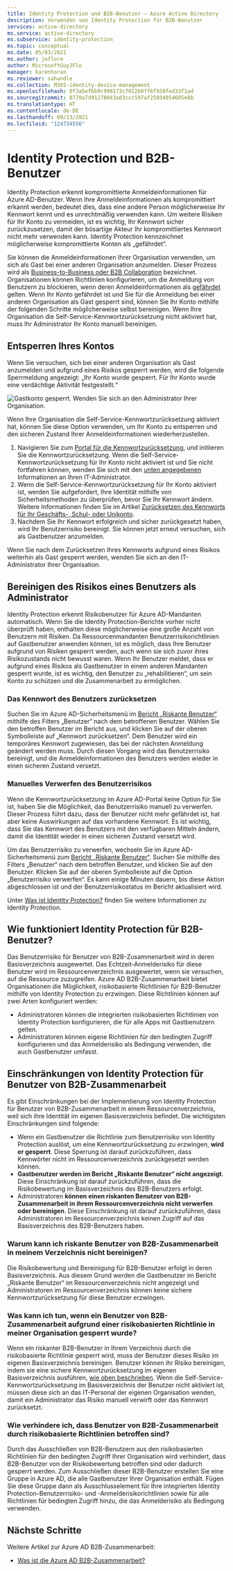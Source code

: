 ```yaml
---
title: Identity Protection und B2B-Benutzer – Azure Active Directory
description: Verwenden von Identity Protection für B2B-Benutzer
services: active-directory
ms.service: active-directory
ms.subservice: identity-protection
ms.topic: conceptual
ms.date: 05/03/2021
ms.author: joflore
author: MicrosoftGuyJFlo
manager: karenhoran
ms.reviewer: sahandle
ms.collection: M365-identity-device-management
ms.openlocfilehash: 0f3a5efbb9c990173c7012b9ff6f938fed33f1ad
ms.sourcegitcommit: 0770a7d91278043a83ccc597af25934854605e8b
ms.translationtype: HT
ms.contentlocale: de-DE
ms.lasthandoff: 09/13/2021
ms.locfileid: "124734556"
---
```

# <a name="identity-protection-and-b2b-users"></a>Identity Protection und B2B-Benutzer

Identity Protection erkennt kompromittierte Anmeldeinformationen für Azure AD-Benutzer. Wenn Ihre Anmeldeinformationen als kompromittiert erkannt werden, bedeutet dies, dass eine andere Person möglicherweise Ihr Kennwort kennt und es unrechtmäßig verwenden kann. Um weitere Risiken für Ihr Konto zu vermeiden, ist es wichtig, Ihr Kennwort sicher zurückzusetzen, damit der bösartige Akteur Ihr kompromittiertes Kennwort nicht mehr verwenden kann. Identity Protection kennzeichnet möglicherweise kompromittierte Konten als „gefährdet“.

Sie können die Anmeldeinformationen Ihrer Organisation verwenden, um sich als Gast bei einer anderen Organisation anzumelden. Dieser Prozess wird als [Business-to-Business oder B2B Collaboration](../external-identities/what-is-b2b.md) bezeichnet. Organisationen können Richtlinien konfigurieren, um die Anmeldung von Benutzern zu blockieren, wenn deren Anmeldeinformationen als [gefährdet](concept-identity-protection-risks.md) gelten. Wenn Ihr Konto gefährdet ist und Sie für die Anmeldung bei einer anderen Organisation als Gast gesperrt sind, können Sie Ihr Konto mithilfe der folgenden Schritte möglicherweise selbst bereinigen. Wenn Ihre Organisation die Self-Service-Kennwortzurücksetzung nicht aktiviert hat, muss Ihr Administrator Ihr Konto manuell bereinigen.

## <a name="how-to-unblock-your-account"></a>Entsperren Ihres Kontos 

Wenn Sie versuchen, sich bei einer anderen Organisation als Gast anzumelden und aufgrund eines Risikos gesperrt werden, wird die folgende Sperrmeldung angezeigt: „Ihr Konto wurde gesperrt. Für Ihr Konto wurde eine verdächtige Aktivität festgestellt.“ 

![Gastkonto gesperrt. Wenden Sie sich an den Administrator Ihrer Organisation.](./media/concept-identity-protection-b2b/risky-guest-user-blocked.png)

Wenn Ihre Organisation die Self-Service-Kennwortzurücksetzung aktiviert hat, können Sie diese Option verwenden, um Ihr Konto zu entsperren und den sicheren Zustand Ihrer Anmeldeinformationen wiederherzustellen.
1. Navigieren Sie zum [Portal für die Kennwortzurücksetzung](https://passwordreset.microsoftonline.com/), und initiieren Sie die Kennwortzurücksetzung. Wenn die Self-Service-Kennwortzurücksetzung für Ihr Konto nicht aktiviert ist und Sie nicht fortfahren können, wenden Sie sich mit den [unten angegebenen](#how-to-remediate-a-users-risk-as-an-administrator) Informationen an Ihren IT-Administrator.
2. Wenn die Self-Service-Kennwortzurücksetzung für Ihr Konto aktiviert ist, werden Sie aufgefordert, Ihre Identität mithilfe von Sicherheitsmethoden zu überprüfen, bevor Sie Ihr Kennwort ändern. Weitere Informationen finden Sie im Artikel [Zurücksetzen des Kennworts für Ihr Geschäfts-, Schul- oder Unikonto](https://support.microsoft.com/account-billing/reset-your-work-or-school-password-using-security-info-23dde81f-08bb-4776-ba72-e6b72b9dda9e).
3. Nachdem Sie Ihr Kennwort erfolgreich und sicher zurückgesetzt haben, wird Ihr Benutzerrisiko bereinigt. Sie können jetzt erneut versuchen, sich als Gastbenutzer anzumelden.

Wenn Sie nach dem Zurücksetzen Ihres Kennworts aufgrund eines Risikos weiterhin als Gast gesperrt werden, wenden Sie sich an den IT-Administrator Ihrer Organisation.

## <a name="how-to-remediate-a-users-risk-as-an-administrator"></a>Bereinigen des Risikos eines Benutzers als Administrator

Identity Protection erkennt Risikobenutzer für Azure AD-Mandanten automatisch. Wenn Sie die Identity Protection-Berichte vorher nicht überprüft haben, enthalten diese möglicherweise eine große Anzahl von Benutzern mit Risiken. Da Ressourcenmandanten Benutzerrisikorichtlinien auf Gastbenutzer anwenden können, ist es möglich, dass Ihre Benutzer aufgrund von Risiken gesperrt werden, auch wenn sie sich zuvor ihres Risikozustands nicht bewusst waren. Wenn Ihr Benutzer meldet, dass er aufgrund eines Risikos als Gastbenutzer in einem anderen Mandanten gesperrt wurde, ist es wichtig, den Benutzer zu „rehabilitieren“, um sein Konto zu schützen und die Zusammenarbeit zu ermöglichen. 

### <a name="reset-the-users-password"></a>Das Kennwort des Benutzers zurücksetzen

Suchen Sie im Azure AD-Sicherheitsmenü im [Bericht „Riskante Benutzer“](https://portal.azure.com/#blade/Microsoft_AAD_IAM/SecurityMenuBlade/RiskyUsers) mithilfe des Filters „Benutzer“ nach dem betroffenen Benutzer. Wählen Sie den betroffen Benutzer im Bericht aus, und klicken Sie auf der oberen Symbolleiste auf „Kennwort zurücksetzen“. Dem Benutzer wird ein temporäres Kennwort zugewiesen, das bei der nächsten Anmeldung geändert werden muss. Durch diesen Vorgang wird das Benutzerrisiko bereinigt, und die Anmeldeinformationen des Benutzers werden wieder in einen sicheren Zustand versetzt.

### <a name="manually-dismiss-users-risk"></a>Manuelles Verwerfen des Benutzerrisikos

Wenn die Kennwortzurücksetzung im Azure AD-Portal keine Option für Sie ist, haben Sie die Möglichkeit, das Benutzerrisiko manuell zu verwerfen. Dieser Prozess führt dazu, dass der Benutzer nicht mehr gefährdet ist, hat aber keine Auswirkungen auf das vorhandene Kennwort. Es ist wichtig, dass Sie das Kennwort des Benutzers mit den verfügbaren Mitteln ändern, damit die Identität wieder in einen sicheren Zustand versetzt wird. 

Um das Benutzerrisiko zu verwerfen, wechseln Sie im Azure AD-Sicherheitsmenü zum [Bericht „Riskante Benutzer“](https://portal.azure.com/#blade/Microsoft_AAD_IAM/SecurityMenuBlade/RiskyUsers). Suchen Sie mithilfe des Filters „Benutzer“ nach dem betroffen Benutzer, und klicken Sie auf den Benutzer. Klicken Sie auf der oberen Symbolleiste auf die Option „Benutzerrisiko verwerfen“. Es kann einige Minuten dauern, bis diese Aktion abgeschlossen ist und der Benutzerrisikostatus im Bericht aktualisiert wird.

Unter [Was ist Identity Protection?](overview-identity-protection.md) finden Sie weitere Informationen zu Identity Protection.

## <a name="how-does-identity-protection-work-for-b2b-users"></a>Wie funktioniert Identity Protection für B2B-Benutzer?

Das Benutzerrisiko für Benutzer von B2B-Zusammenarbeit wird in deren Basisverzeichnis ausgewertet. Das Echtzeit-Anmelderisiko für diese Benutzer wird im Ressourcenverzeichnis ausgewertet, wenn sie versuchen, auf die Ressource zuzugreifen. Azure AD B2B-Zusammenarbeit bietet Organisationen die Möglichkeit, risikobasierte Richtlinien für B2B-Benutzer mithilfe von Identity Protection zu erzwingen. Diese Richtlinien können auf zwei Arten konfiguriert werden:

- Administratoren können die integrierten risikobasierten Richtlinien von Identity Protection konfigurieren, die für alle Apps mit Gastbenutzern gelten.
- Administratoren können eigene Richtlinien für den bedingten Zugriff konfigurieren und das Anmelderisiko als Bedingung verwenden, die auch Gastbenutzer umfasst.

## <a name="limitations-of-identity-protection-for-b2b-collaboration-users"></a>Einschränkungen von Identity Protection für Benutzer von B2B-Zusammenarbeit

Es gibt Einschränkungen bei der Implementierung von Identity Protection für Benutzer von B2B-Zusammenarbeit in einem Ressourcenverzeichnis, weil sich ihre Identität im eigenen Basisverzeichnis befindet. Die wichtigsten Einschränkungen sind folgende:

- Wenn ein Gastbenutzer die Richtlinie zum Benutzerrisiko von Identity Protection auslöst, um eine Kennwortzurücksetzung zu erzwingen, **wird er gesperrt**. Diese Sperrung ist darauf zurückzuführen, dass Kennwörter nicht im Ressourcenverzeichnis zurückgesetzt werden können.
- **Gastbenutzer werden im Bericht „Riskante Benutzer“ nicht angezeigt**. Diese Einschränkung ist darauf zurückzuführen, dass die Risikobewertung im Basisverzeichnis des B2B-Benutzers erfolgt.
- Administratoren **können einen riskanten Benutzer von B2B-Zusammenarbeit in ihrem Ressourcenverzeichnis nicht verwerfen oder bereinigen**. Diese Einschränkung ist darauf zurückzuführen, dass Administratoren im Ressourcenverzeichnis keinen Zugriff auf das Basisverzeichnis des B2B-Benutzers haben.

### <a name="why-cant-i-remediate-risky-b2b-collaboration-users-in-my-directory"></a>Warum kann ich riskante Benutzer von B2B-Zusammenarbeit in meinem Verzeichnis nicht bereinigen?

Die Risikobewertung und Bereinigung für B2B-Benutzer erfolgt in deren Basisverzeichnis. Aus diesem Grund werden die Gastbenutzer im Bericht „Riskante Benutzer“ im Ressourcenverzeichnis nicht angezeigt und Administratoren im Ressourcenverzeichnis können keine sichere Kennwortzurücksetzung für diese Benutzer erzwingen.

### <a name="what-do-i-do-if-a-b2b-collaboration-user-was-blocked-due-to-a-risk-based-policy-in-my-organization"></a>Was kann ich tun, wenn ein Benutzer von B2B-Zusammenarbeit aufgrund einer risikobasierten Richtlinie in meiner Organisation gesperrt wurde?

Wenn ein riskanter B2B-Benutzer in Ihrem Verzeichnis durch die risikobasierte Richtlinie gesperrt wird, muss der Benutzer dieses Risiko im eigenen Basisverzeichnis bereinigen. Benutzer können ihr Risiko bereinigen, indem sie eine sichere Kennwortzurücksetzung im eigenen Basisverzeichnis ausführen, [wie oben beschrieben](#how-to-unblock-your-account). Wenn die Self-Service-Kennwortzurücksetzung im Basisverzeichnis der Benutzer nicht aktiviert ist, müssen diese sich an das IT-Personal der eigenen Organisation wenden, damit ein Administrator das Risiko manuell verwirft oder das Kennwort zurücksetzt.

### <a name="how-do-i-prevent-b2b-collaboration-users-from-being-impacted-by-risk-based-policies"></a>Wie verhindere ich, dass Benutzer von B2B-Zusammenarbeit durch risikobasierte Richtlinien betroffen sind?

Durch das Ausschließen von B2B-Benutzern aus den risikobasierten Richtlinien für den bedingten Zugriff Ihrer Organisation wird verhindert, dass B2B-Benutzer von der Risikobewertung betroffen sind oder dadurch gesperrt werden. Zum Ausschließen dieser B2B-Benutzer erstellen Sie eine Gruppe in Azure AD, die alle Gastbenutzer Ihrer Organisation enthält. Fügen Sie diese Gruppe dann als Ausschlusselement für Ihre integrierten Identity Protection-Benutzerrisiko- und -Anmelderisikorichtlinien sowie für alle Richtlinien für bedingten Zugriff hinzu, die das Anmelderisiko als Bedingung verwenden.

## <a name="next-steps"></a>Nächste Schritte

Weitere Artikel zur Azure AD B2B-Zusammenarbeit:

- [Was ist die Azure AD B2B-Zusammenarbeit?](../external-identities/what-is-b2b.md)